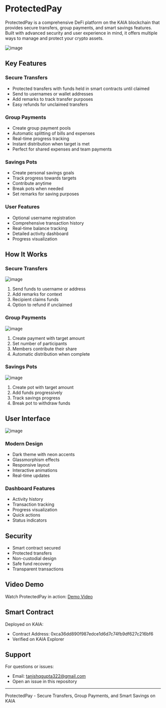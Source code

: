 # ProtectedPay

ProtectedPay is a comprehensive DeFi platform on the KAIA blockchain that provides secure transfers, group payments, and smart savings features. Built with advanced security and user experience in mind, it offers multiple ways to manage and protect your crypto assets.

![image](https://github.com/user-attachments/assets/bbe02134-257b-4362-8e6b-9e3c04147f82)

## Key Features

### Secure Transfers
- Protected transfers with funds held in smart contracts until claimed
- Send to usernames or wallet addresses
- Add remarks to track transfer purposes
- Easy refunds for unclaimed transfers

### Group Payments
- Create group payment pools
- Automatic splitting of bills and expenses
- Real-time progress tracking
- Instant distribution when target is met
- Perfect for shared expenses and team payments

### Savings Pots
- Create personal savings goals
- Track progress towards targets
- Contribute anytime
- Break pots when needed
- Set remarks for saving purposes

### User Features
- Optional username registration
- Comprehensive transaction history
- Real-time balance tracking
- Detailed activity dashboard
- Progress visualization

## How It Works

### Secure Transfers
![image](https://github.com/user-attachments/assets/bb8a8848-2685-48f5-a496-ecf01e164aa0)
1. Send funds to username or address
2. Add remarks for context
3. Recipient claims funds
4. Option to refund if unclaimed

### Group Payments
![image](https://github.com/user-attachments/assets/a7e4f495-c2bb-44d6-9507-1cc2d1c71702)
1. Create payment with target amount
2. Set number of participants
3. Members contribute their share
4. Automatic distribution when complete

### Savings Pots
![image](https://github.com/user-attachments/assets/d0ba2f34-67a1-4c03-98aa-13210fa17729)
1. Create pot with target amount
2. Add funds progressively
3. Track savings progress
4. Break pot to withdraw funds

## User Interface

![image](https://github.com/user-attachments/assets/987cd9e6-4284-4b6e-9c42-735cd59e2845)

### Modern Design
- Dark theme with neon accents
- Glassmorphism effects
- Responsive layout
- Interactive animations
- Real-time updates

### Dashboard Features
- Activity history
- Transaction tracking
- Progress visualization
- Quick actions
- Status indicators

## Security

- Smart contract secured
- Protected transfers
- Non-custodial design
- Safe fund recovery
- Transparent transactions

## Video Demo

Watch ProtectedPay in action:
[Demo Video](https://youtu.be/kQctR6ypspI)

## Smart Contract

Deployed on KAIA:
- Contract Address: 0xca36dd890f987edce1d6d7c74fb9df627c216bf6
- Verified on KAIA Explorer

## Support

For questions or issues:
- Email: tanishqgupta322@gmail.com
- Open an issue in this repository

---

ProtectedPay - Secure Transfers, Group Payments, and Smart Savings on KAIA

